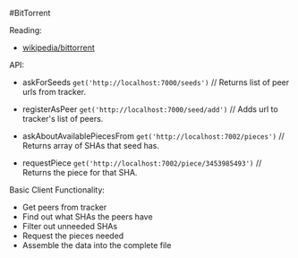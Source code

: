 #BitTorrent

Reading:
- [wikipedia/bittorrent](https://en.wikipedia.org/wiki/BitTorrent)

API:

- askForSeeds
  `get('http://localhost:7000/seeds')`
  // Returns list of peer urls from tracker.

- registerAsPeer
  `get('http://localhost:7000/seed/add')`
  // Adds url to tracker's list of peers.

- askAboutAvailablePiecesFrom
  `get('http://localhost:7002/pieces')`
  // Returns array of SHAs that seed has.

- requestPiece
  `get('http://localhost:7002/piece/3453985493')`
  // Returns the piece for that SHA.

Basic Client Functionality:

- Get peers from tracker
- Find out what SHAs the peers have
- Filter out unneeded SHAs
- Request the pieces needed
- Assemble the data into the complete file
